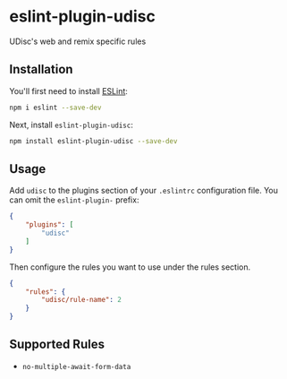 # eslint-plugin-udisc

UDisc&#39;s web and remix specific rules

## Installation

You'll first need to install [ESLint](https://eslint.org/):

```sh
npm i eslint --save-dev
```

Next, install `eslint-plugin-udisc`:

```sh
npm install eslint-plugin-udisc --save-dev
```

## Usage

Add `udisc` to the plugins section of your `.eslintrc` configuration file. You can omit the `eslint-plugin-` prefix:

```json
{
    "plugins": [
        "udisc"
    ]
}
```


Then configure the rules you want to use under the rules section.

```json
{
    "rules": {
        "udisc/rule-name": 2
    }
}
```

## Supported Rules

* `no-multiple-await-form-data`


